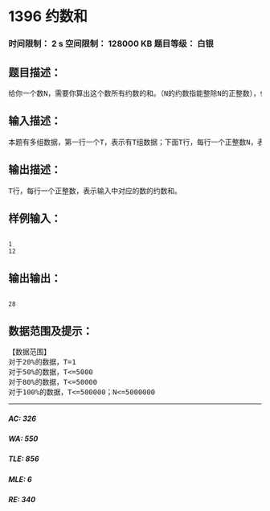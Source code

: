# 1396 约数和   
### 时间限制： 2 s     空间限制： 128000 KB     题目等级： 白银  
## 题目描述：  

<pre>
给你一个数N，需要你算出这个数所有约数的和。（N的约数指能整除N的正整数），例如12的约数有1,2,3,4,6,12。所以约数和为1+2+3+4+6+12=28。
</pre>
  
  
## 输入描述：  

<pre>
本题有多组数据，第一行一个T，表示有T组数据；下面T行，每行一个正整数N，表示要处理的数。
</pre>
  
  
## 输出描述：  

<pre>
T行，每行一个正整数，表示输入中对应的数的约数和。
</pre>
  
  
## 样例输入：  

<pre><code>
1
12 
</code></pre>
  
  
## 输出输出：  

<pre><code>
28
</code></pre>
  
  
## 数据范围及提示：  

<pre>
【数据范围】
对于20%的数据，T=1
对于50%的数据，T<=5000
对于80%的数据，T<=50000
对于100%的数据，T<=500000；N<=5000000
</pre>
  
  
***  

##### AC: 326  
##### WA: 550  
##### TLE: 856  
##### MLE: 6  
##### RE: 340  
